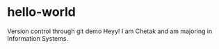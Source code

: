 # hello-world
Version control through git demo
Heyy! I am Chetak and am majoring in Information Systems. 

